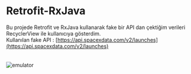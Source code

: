 # Retrofit-RxJava
Bu projede Retrofit ve RxJava kullanarak fake bir API dan çektiğim verileri RecyclerView ile kullanıcıya gösterdim.<br/>
Kullanılan fake API : [https://api.spacexdata.com/v2/launches](https://api.spacexdata.com/v2/launches)<br/><br/><br/>
![emulator](https://user-images.githubusercontent.com/68744101/88837767-3f6a4f80-d1e1-11ea-8ff6-db546420a36a.png)
